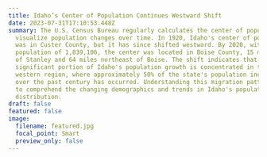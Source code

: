```yaml
---
title: Idaho’s Center of Population Continues Westward Shift
date: 2023-07-31T17:10:53.448Z
summary: The U.S. Census Bureau regularly calculates the center of population to
  visualize population changes over time. In 1920, Idaho's center of population
  was in Custer County, but it has since shifted westward. By 2020, with a
  population of 1,839,106, the center was located in Boise County, 15 miles west
  of Stanley and 64 miles northeast of Boise. The shift indicates that a
  significant portion of Idaho's population growth is concentrated in the
  western region, where approximately 50% of the state's population increase
  over the past century has occurred. Understanding this migration pattern helps
  to comprehend the changing demographics and trends in Idaho's population
  distribution.
draft: false
featured: false
image:
  filename: featured.jpg
  focal_point: Smart
  preview_only: false
---
```

